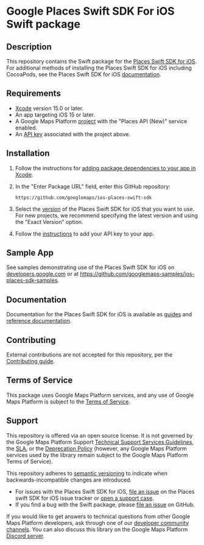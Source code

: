 # Google Places Swift SDK For iOS Swift package

## Description

This repository contains the Swift package for the
[Places Swift SDK for iOS](https://developers.google.com/maps/documentation/places/ios-sdk/reference/swift/Classes).
For additional methods of installing the Places Swift SDK for iOS including
CocoaPods, see the Places Swift SDK for iOS
[documentation](https://developers.google.com/maps/documentation/places/ios-sdk/config#googleplacesswift).

## Requirements

-   [Xcode](https://developer.apple.com/xcode/) version 15.0 or later.
-   An app targeting iOS 15 or later.
-   A Google Maps Platform
    [project](https://developers.google.com/maps/documentation/places/ios-sdk/cloud-setup)
    with the "Places API (New)" service enabled.
-   An
    [API key](https://developers.google.com/maps/documentation/places/ios-sdk/config#googleplacesswift_1)
    associated with the project above.

## Installation

1.  Follow the instructions for
    [adding package dependencies to your app in Xcode](https://developer.apple.com/documentation/xcode/adding-package-dependencies-to-your-app).

2.  In the "Enter Package URL" field, enter this GitHub repository:

    ```
    https://github.com/googlemaps/ios-places-swift-sdk
    ```

3.  Select the
    [version](https://developers.google.com/maps/documentation/places/ios-sdk/versions)
    of the Places Swift SDK for iOS that you want to use. For new projects, we
    recommend specifying the latest version and using the "Exact Version"
    option.

4.  Follow the
    [instructions](https://developers.google.com/maps/documentation/places/ios-sdk/config#googleplacesswift_1)
    to add your API key to your app.

## Sample App

See samples demonstrating use of the Places Swift SDK for iOS on
[developers.google.com](https://developers.google.com/maps/documentation/places/ios-sdk/code-samples)
or at https://github.com/googlemaps-samples/ios-places-sdk-samples.

## Documentation

Documentation for the Places Swift SDK for iOS is available as
[guides](https://developers.google.com/maps/documentation/places/ios-sdk) and
[reference documentation](https://developers.google.com/maps/documentation/places/ios-sdk/reference/swift/Classes).

## Contributing

External contributions are not accepted for this repository, per the
[Contributing guide](https://github.com/googlemaps/ios-places-sdk/blob/main/CONTRIBUTING.md).

## Terms of Service

This package uses Google Maps Platform services, and any use of Google Maps
Platform is subject to the
[Terms of Service](https://cloud.google.com/maps-platform/terms).

## Support

This repository is offered via an open source license. It is not governed by the
Google Maps Platform Support
[Technical Support Services Guidelines](https://cloud.google.com/maps-platform/terms/tssg),
the [SLA](https://cloud.google.com/maps-platform/terms/sla), or the
[Deprecation Policy](https://cloud.google.com/maps-platform/terms) (however, any
Google Maps Platform services used by the library remain subject to the Google
Maps Platform Terms of Service).

This repository adheres to [semantic versioning](https://semver.org/) to
indicate when backwards-incompatible changes are introduced.

-   For issues with the Places Swift SDK for iOS,
    [file an issue](https://developers.google.com/maps/documentation/places/ios-sdk/support#issue-tracker)
    on the Places swift SDK for iOS issue tracker or
    [open a support case](https://developers.google.com/maps/documentation/places/ios-sdk/support#contact-maps-support).
-   If you find a bug with the Swift package, please
    [file an issue](https://github.com/googlemaps/ios-places-sdk/issues) on
    GitHub.

If you would like to get answers to technical questions from other Google Maps
Platform developers, ask through one of our
[developer community channels](https://developers.google.com/maps/developer-community).
You can also discuss this library on the Google Maps Platform
[Discord server](https://discord.gg/hYsWbmk).
